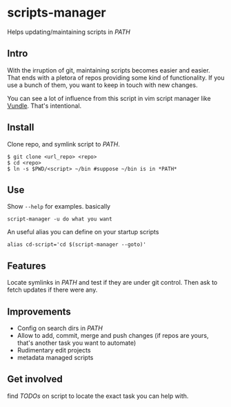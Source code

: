 # scripts-manager

Helps updating/maintaining scripts in *PATH*

## Intro

With the irruption of git, maintaining scripts becomes easier and easier. That ends with a pletora of repos providing some kind of functionality. If you use a bunch of them, you want to keep in touch with new changes. 

You can see a lot of influence from this script in vim script manager like [Vundle](https://github.com/gmarik/Vundle.vim). That's intentional.

## Install 

Clone repo, and symlink script to *PATH*.

    $ git clone <url_repo> <repo>
    $ cd <repo>
    $ ln -s $PWD/<script> ~/bin #suppose ~/bin is in *PATH*

## Use

Show `--help` for examples. basically

    script-manager -u do what you want

An useful alias you can define on your startup scripts

    alias cd-script='cd $(script-manager --goto)'

## Features

Locate symlinks in *PATH* and test if they are under git control. Then ask to fetch updates if there were any.

## Improvements

- Config on search dirs in *PATH*
- Allow to add, commit, merge and push changes (if repos are yours, that's another task you want to automate)
- Rudimentary edit projects
- metadata managed scripts

## Get involved

find *TODOs* on script to locate the exact task you can help with.

